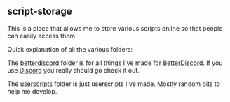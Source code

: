 ## script-storageThis is a place that allows me to store various scripts online so that people can easily access them.Quick explanation of all the various folders:The [betterdiscord](https://github.com/samfun123/script-storage/tree/master/betterdiscord) folder is for all things I've made for [BetterDiscord](https://betterdiscord.net/). If you use [Discord](https://www.discordapp.com/) you really should go check it out.The [userscripts]() folder is just userscripts I've made. Mostly random bits to help me develop.